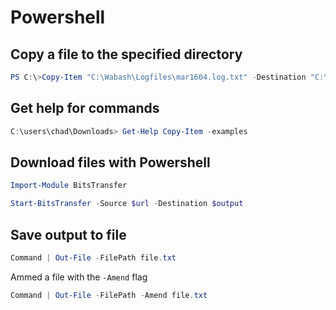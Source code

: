 # Powershell 

## Copy a file to the specified directory      

```powershell
PS C:\>Copy-Item "C:\Wabash\Logfiles\mar1604.log.txt" -Destination "C:\Presentation"
```

## Get help for commands

```powershell
C:\users\chad\Downloads> Get-Help Copy-Item -examples
```

## Download files with Powershell

```powershell
Import-Module BitsTransfer

Start-BitsTransfer -Source $url -Destination $output
```

## Save output to file

```powershell
Command | Out-File -FilePath file.txt
```
Ammed a file with the `-Amend` flag

```powershell
Command | Out-File -FilePath -Amend file.txt
```



